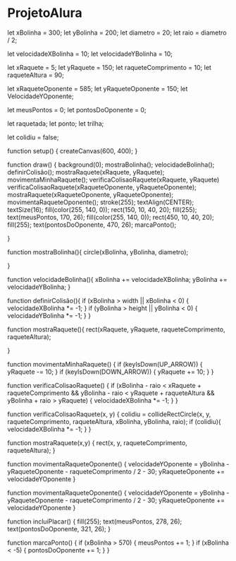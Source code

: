 # ProjetoAlura

let xBolinha = 300;
let yBolinha = 200;
let diametro = 20;
let raio = diametro / 2;

let velocidadeXBolinha = 10;
let velocidadeYBolinha = 10;

let xRaquete = 5;
let yRaquete = 150;
let raqueteComprimento = 10;
let raqueteAltura = 90;

let xRaqueteOponente = 585;
let yRaqueteOponente = 150;
let VelocidadeYOponente;

let meusPontos = 0;
let pontosDoOponente = 0;

let raquetada;
let ponto;
let trilha;

let colidiu = false;


function setup() {
  createCanvas(600, 400);
}

function draw() {
    background(0);
  mostraBolinha();
  velocidadeBolinha();
  definirColisão();
  mostraRaquete(xRaquete, yRaquete);
  movimentaMinhaRaquete();
  verificaColisaoRaquete(xRaquete, yRaquete)  
  verificaColisaoRaquete(xRaqueteOponente,               yRaqueteOponente);
  mostraRaquete(xRaqueteOponente, yRaqueteOponente);
  movimentaRaqueteOponente();
    stroke(255);
    textAlign(CENTER);
    textSize(16);
    fill(color(255, 140, 0));
    rect(150, 10, 40, 20);
    fill(255);
    text(meusPontos, 170, 26);
    fill(color(255, 140, 0));
    rect(450, 10, 40, 20);
    fill(255);
    text(pontosDoOponente, 470, 26);
    marcaPonto();
  
}

function mostraBolinha(){
      circle(xBolinha, yBolinha, diametro);

}

function velocidadeBolinha(){
    xBolinha += velocidadeXBolinha;
    yBolinha += velocidadeYBolinha;
}

function definirColisão(){
    if (xBolinha > width || xBolinha < 0) {
        velocidadeXBolinha *= -1;
    }
    if (yBolinha > height || yBolinha < 0) {
        velocidadeYBolinha *= -1;
    }
}

function mostraRaquete(){
    rect(xRaquete, yRaquete, raqueteComprimento, raqueteAltura);

}

function movimentaMinhaRaquete() {
    if (keyIsDown(UP_ARROW)) {
        yRaquete -= 10;
    }
    if (keyIsDown(DOWN_ARROW)) {
        yRaquete += 10;
    }
}

function verificaColisaoRaquete() {
    if (xBolinha - raio < xRaquete + raqueteComprimento
        && yBolinha - raio < yRaquete + raqueteAltura
        && yBolinha + raio > yRaquete) {
        velocidadeXBolinha *= -1;
    }
}

function verificaColisaoRaquete(x, y) {
    colidiu = collideRectCircle(x, y, raqueteComprimento, raqueteAltura, xBolinha, yBolinha, raio);
    if (colidiu){
        velocidadeXBolinha *= -1;
    }
}

function mostraRaquete(x,y) {
    rect(x, y, raqueteComprimento, raqueteAltura);
}

function movimentaRaqueteOponente() {
    velocidadeYOponente = yBolinha - yRaqueteOponente - raqueteComprimento / 2 - 30;
    yRaqueteOponente += velocidadeYOponente
}

function movimentaRaqueteOponente() {
    velocidadeYOponente = yBolinha - yRaqueteOponente - raqueteComprimento / 2 - 30;
    yRaqueteOponente += velocidadeYOponente
}

function incluiPlacar() {
  fill(255);
  text(meusPontos, 278, 26);
  text(pontosDoOponente, 321, 26);
}

function marcaPonto() {
  if (xBolinha > 570) {
    meusPontos += 1;
  }
  if (xBolinha < -5) {
    pontosDoOponente += 1;
  }
}


